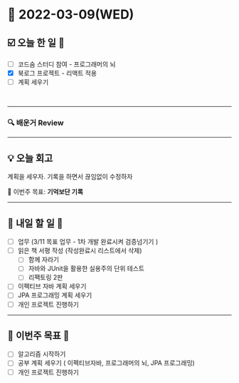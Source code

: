 # 📆 2022-03-09(WED)
## ☑️ 오늘 한 일 📑
- [ ] 코드숨 스터디 참여 - 프로그래머의 뇌
- [x] 북로그 프로젝트 - 리액트 적용 
- [ ] 계획 세우기
<br>

***

### 🔍️ 배운거 Review

***

## 💡  오늘  회고

계획을 세우자. 기록을 하면서 끊임없이 수정하자 

🎯 이번주 목표: **기억보단 기록** 

***

## 🎯 내일 할 일 🎯
- [ ] 업무 (3/11 목표 업무 - 1차 개발 완료시켜 검증넘기기 )
- [ ] 읽은 책 서평 작성 (작성완료시 리스트에서 삭제) 
  - [ ] 함께 자라기 
  - [ ] 자바와 JUnit을 활용한 실용주의 단위 테스트
  - [ ] 리팩토링 2판
- [ ] 이펙티브 자바 계획 세우기
- [ ] JPA 프로그래밍 계획 세우기 
- [ ] 개인 프로젝트 진행하기

***

## 🏁 이번주 목표 🏁 
- [ ] 알고리즘 시작하기
- [ ] 공부 계획 세우기 ( 이펙티브자바, 프로그래머의 뇌, JPA 프로그래밍)
- [ ] 개인 프로젝트 진행하기
